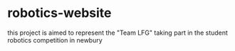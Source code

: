 # robotics-website
this project is aimed to represent the "Team LFG" taking part in the student robotics competition in newbury
